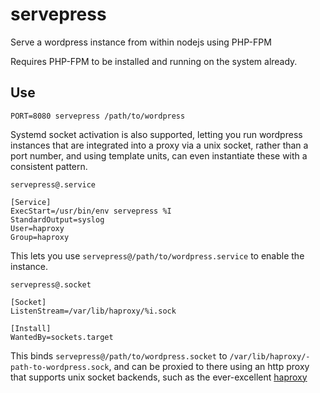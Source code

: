 servepress
==========

Serve a wordpress instance from within nodejs using PHP-FPM

Requires PHP-FPM to be installed and running on the system already.

Use
----

```
PORT=8080 servepress /path/to/wordpress
```

Systemd socket activation is also supported, letting you run wordpress instances that are integrated into a proxy via a unix socket, rather than a port number, and using template units, can even instantiate these with a consistent pattern.

`servepress@.service`

```
[Service]
ExecStart=/usr/bin/env servepress %I
StandardOutput=syslog
User=haproxy
Group=haproxy
```

This lets you use `servepress@/path/to/wordpress.service` to enable the instance.

`servepress@.socket`
```
[Socket]
ListenStream=/var/lib/haproxy/%i.sock

[Install]
WantedBy=sockets.target
```

This binds `servepress@/path/to/wordpress.socket` to `/var/lib/haproxy/-path-to-wordpress.sock`, and can be proxied to there using an http proxy that supports unix socket backends, such as the ever-excellent [haproxy](http://www.haproxy.org)
